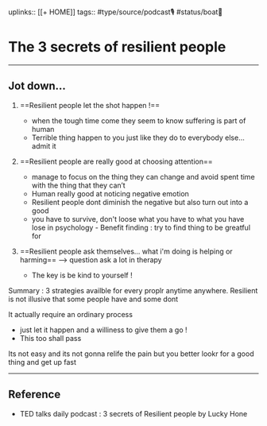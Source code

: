 uplinks:: [[+ HOME]]
tags:: #type/source/podcast🎙 #status/boat🚤

# The 3 secrets of resilient people
---
## Jot down...
1. ==Resilient people let the shot happen !==
	- when the tough time come they seem to know suffering is part of human
	- Terrible thing happen to you just like they do to everybody else… admit it
	
2. ==Resilient people are really good at choosing attention==
	- manage to focus on the thing they can change and avoid spent time with the thing that they can’t
	- Human really good at noticing negative emotion
	- Resilient people dont diminish the negative but also turn out into a good
	- you have to survive, don't loose what you have to what you have lose in psychology - Benefit finding : try to find thing to be greatful for 

3. ==Resilient people ask themselves… what i'm doing is helping or harming== --> question ask a lot in therapy
	- The key is be kind to yourself !

Summary : 3 strategies availble for every proplr anytime anywhere. Resilient is not illusive that some people have and some dont

It actually require an ordinary process
- just let it happen and a williness to give them a go !
- This too shall pass

Its not easy and its not gonna relife the pain but you better lookr for a good thing and get up fast

---
## Reference
- TED talks daily podcast : 3 secrets of Resilient people by Lucky Hone